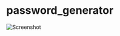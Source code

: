 # password_generator
![Screenshot](file:///C:/Users/user/Pictures/Screenshots/%E8%9E%A2%E5%B9%95%E6%93%B7%E5%8F%96%E7%95%AB%E9%9D%A2%20(12).jpg)
